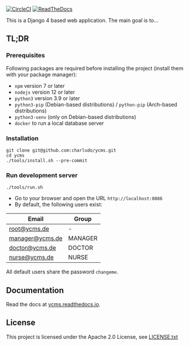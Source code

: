 [![CircleCI](https://circleci.com/gh/charludo/ycms.svg?style=shield)](https://circleci.com/gh/charludo/ycms)
[![ReadTheDocs](https://readthedocs.org/projects/ycms/badge/?version=latest)](https://ycms.readthedocs.io/en/latest/)

This is a Django 4 based web application. The main goal is to...

## TL;DR

### Prerequisites

Following packages are required before installing the project (install them with your package manager):

* `npm` version 7 or later
* `nodejs` version 12 or later
* `python3` version 3.9 or later
* `python3-pip` (Debian-based distributions) / `python-pip` (Arch-based distributions)
* `python3-venv` (only on Debian-based distributions)
* `docker` to run a local database server

### Installation

````
git clone git@github.com:charludo/ycms.git
cd ycms
./tools/install.sh --pre-commit
````

### Run development server

````
./tools/run.sh
````

* Go to your browser and open the URL `http://localhost:8086`
* By default, the following users exist:

| Email                  | Group   |
|------------------------|---------|
| root@ycms.de    | -       |
| manager@ycms.de | MANAGER |
| doctor@ycms.de  | DOCTOR  |
| nurse@ycms.de   | NURSE   |

All default users share the password `changeme`.

## Documentation

Read the docs at [ycms.readthedocs.io](https://ycms.readthedocs.io/en/latest/).


## License

This project is licensed under the Apache 2.0 License, see [LICENSE.txt](./LICENSE.txt)
